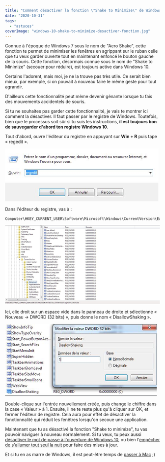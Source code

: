 ```yaml
---
title: "Comment désactiver la fonction \"Shake to Minimize\" de Windows 10"
date: "2020-10-31"
tags:
  - "astuces"
coverImage: "windows-10-shake-to-minimize-desactiver-fonction.jpg"
---
```


Connue à l'époque de Windows 7 sous le nom de "Aero Shake", cette fonction te permet de minimiser les fenêtres en agrippant sur le ruban celle que tu veux garder ouverte tout en maintenant enfoncé le bouton gauche de la souris. Cette fonction, désormais connue sous le nom de "Shake to Minimize" (secouer pour réduire), est toujours active dans Windows 10.

<!--more-->

Certains l'adorent, mais moi, je ne la trouve pas très utile. Ce serait bien mieux, par exemple, si on pouvait à nouveau faire le même geste pour tout agrandir.

D'ailleurs cette fonctionnalité peut même devenir gênante lorsque tu fais des mouvements accidentels de souris.

Si tu ne souhaites pas garder cette fonctionnalité, je vais te montrer ici comment la désactiver. Il faut passer par le registre de Windows. Toutefois, bien que le processus soit sûr si tu suis les instructions, **il est toujours bon de sauvegarder d'abord ton registre Windows 10**.

Tout d'abord, ouvre l'éditeur du registre en appuyant sur **Win + R** puis tape « regedit ».

![retrouve l'outil shake to minimize dans windows 10](images/Desactiver-shake-to-minimize.jpg)

Dans l'éditeur du registre, vas à :

```
Computer\HKEY_CURRENT_USER\Software\Microsoft\Windows\CurrentVersion\Explorer\Advanced
```

![désactiver shake to minimize](images/Desactiver-shake-to-minimize-1.jpg)

Ici, clic droit sur un espace vide dans le panneau de droite et sélectionne « Nouveau -> DWORD (32 bits) », puis donne le nom « DisallowShaking ».

![Comment réussir à désactiver shake to minimize](images/Desactiver-shake-to-minimize-2.jpg)

Double-clique sur l'entrée nouvellement créée, puis change le chiffre dans la case « Valeur » à 1. Ensuite, il ne te reste plus qu'à cliquer sur OK, et fermer l'éditeur de registre. Cela aura pour effet de désactiver la fonctionnalité qui réduit les fenêtres lorsqu'on secoue une application.

Maintenant que tu as désactivé la fonction "Shake to minimize", tu vas pouvoir naviguer à nouveau normalement. Si tu veux, tu peux aussi [désactiver le mot de passe à l'ouverture de Windows 10](https://tobal.fr/comment-vraiment-supprimer-le-mot-de-passe-de-connexion-a-louverture-de-windows-10/), ou bien l'[empêcher de s'allumer tout seul la nuit](https://tobal.fr/empecher-windows-10-de-sallumer-tout-seul-la-nuit/) pour faire des mises à jour.

Et si tu en as marre de Windows, il est peut-être temps de [passer à Mac](https://tobal.fr/pc-ou-mac-que-faut-il-acheter-et-quel-est-le-meilleur-pour-2017/) ;)
